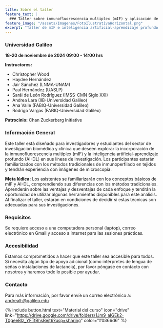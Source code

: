 ```yaml
---
title: Sobre el taller
feature_text: |
  ### Taller sobre inmunofluorescencia multiplex (mIF) y aplicación de Inteligencia Artificial para el inmuno-perfilado en tejidos y biopsias
feature_image: "/assets/Imagenes/FotoIlustrativaHorizontal.png"
excerpt: "Taller de mIF e inteligencia artificial-aprendizaje profundo (AI-DL)"
---
```


### Universidad Galileo
**18-20 de noviembre de 2024**
**09:00 - 14:00 hrs**

**Instructores:**
<ul>
    <li>Christopher Wood</li>
    <li>Haydee Hernández</li>
    <li>Jair Sánchez (LNMA-UNAM)</li>
    <li>Paul Hernández (UASLP)</li>
    <li>Sarái de León Rodríguez (IMSS-CMN Siglo XXI)</li>
    <li>Andrea Lara (IIB-Universidad Galileo)</li>
    <li>Ana Valle (FABIQ-Universidad Galileo)</li>
    <li>Rodrigo Vargas (FABIQ-Universidad Galileo)</li>
</ul>

**Patrocinio:** Chan Zuckerberg Initiative

### Información General
Este taller está diseñado para investigadores y estudiantes del sector de investigación biomédica y clínica que deseen explorar la incorporación de la inmunofluorescencia multiplex (mIF) y la inteligencia artificial-aprendizaje profundo (AI-DL) en sus líneas de investigación. Los participantes estarán familiarizados con los métodos tradicionales de inmunoperfilado en tejidos y tendrán experiencia con imágenes de microscopía.

**Meta lúdica:** Los asistentes se familiarizarán con los conceptos básicos de mIF y AI-DL, comprendiendo sus diferencias con los métodos tradicionales. Aprenderán sobre las ventajas y desventajas de cada enfoque y tendrán la oportunidad de utilizar algunas herramientas disponibles para este análisis. Al finalizar el taller, estarán en condiciones de decidir si estas técnicas son adecuadas para sus investigaciones.

### Requisitos
Se requiere acceso a una computadora personal (laptop), correo electrónico en Gmail y acceso a internet para las sesiones prácticas.

### Accesibilidad
Estamos comprometidos a hacer que este taller sea accesible para todos. Si necesita algún tipo de apoyo adicional (como intérpretes de lengua de señas o instalaciones de lactancia), por favor póngase en contacto con nosotros y haremos todo lo posible por ayudar.

### Contacto
Para más información, por favor envíe un correo electrónico a: [andrealh@galileo.edu](mailto:andrealh@galileo.edu)

{% include button.html text="Material del curso" icon="drive" link="https://drive.google.com/drive/folders/1Jm9_aIGEk2-T0geeBIz_YFTtBhsBejt6?usp=sharing" color="#0366d6" %}
